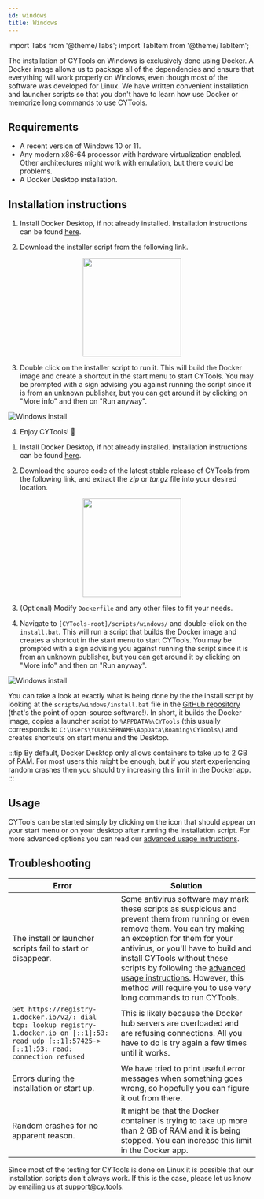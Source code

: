 ```yaml
---
id: windows
title: Windows
---
```


import Tabs from '@theme/Tabs';
import TabItem from '@theme/TabItem';

The installation of CYTools on Windows is exclusively done using Docker. A Docker image allows us to package all of the dependencies and ensure that everything will work properly on Windows, even though most of the software was developed for Linux. We have written convenient installation and launcher scripts so that you don't have to learn how use Docker or memorize long commands to use CYTools.

## Requirements

- A recent version of Windows 10 or 11.
- Any modern x86-64 processor with hardware virtualization enabled. Other architectures might work with emulation, but there could be problems.
- A Docker Desktop installation.

## Installation instructions

<Tabs>
<TabItem value="easy" label="Easy installation" default>

1. Install Docker Desktop, if not already installed. Installation instructions can be found [here](https://docs.docker.com/desktop/windows/install/).

2. Download the installer script from the following link.
<p align="center">
    <a href="https://cy.tools/cytools-installer.bat"><img src={'/img/download.png'} width="200"/></a>
</p>

3. Double click on the installer script to run it. This will build the Docker image and create a shortcut in the start menu to start CYTools. You may be prompted with a sign advising you against running the script since it is from an unknown publisher, but you can get around it by clicking on "More info" and then on "Run anyway".

![Windows install](/img/windows_install.png)

4. Enjoy CYTools! 🎉

</TabItem>
<TabItem value="advanced" label="Advanced installation">

1. Install Docker Desktop, if not already installed. Installation instructions can be found [here](https://docs.docker.com/desktop/windows/install/).

2. Download the source code of the latest stable release of CYTools from the following link, and extract the *zip* or *tar.gz* file into your desired location.
<p align="center">
    <a href="https://github.com/LiamMcAllisterGroup/cytools/releases"><img src={'/img/download.png'} width="200"/></a>
</p>

3. (Optional) Modify `Dockerfile` and any other files to fit your needs.

4. Navigate to `[CYTools-root]/scripts/windows/` and double-click on the `install.bat`. This will run a script that builds the Docker image and creates a shortcut in the start menu to start CYTools. You may be prompted with a sign advising you against running the script since it is from an unknown publisher, but you can get around it by clicking on "More info" and then on "Run anyway".

![Windows install](/img/windows_install.png)

</TabItem>
</Tabs>

You can take a look at exactly what is being done by the the install script by looking at the `scripts/windows/install.bat` file in the [GitHub repository](https://github.com/LiamMcAllisterGroup/cytools) (that's the point of open-source software!). In short, it builds the Docker image, copies a launcher script to `%APPDATA%\CYTools` (this usually corresponds to `C:\Users\YOURUSERNAME\AppData\Roaming\CYTools\`) and creates shortcuts on start menu and the Desktop.

:::tip
By default, Docker Desktop only allows containers to take up to 2 GB of RAM. For most users this might be enough, but if you start experiencing random crashes then you should try increasing this limit in the Docker app.
:::

## Usage

CYTools can be started simply by clicking on the icon that should appear on your start menu or on your desktop after running the installation script. For more advanced options you can read our [advanced usage instructions](./advanced).

## Troubleshooting

| Error | Solution |
| ----- | -------- |
| The install or launcher scripts fail to start or disappear. | Some antivirus software may mark these scripts as suspicious and prevent them from running or even remove them. You can try making an exception for them for your antivirus, or you'll have to build and install CYTools without these scripts by following the [advanced usage instructions](./advanced). However, this method will require you to use very long commands to run CYTools. |
| `Get https://registry-1.docker.io/v2/: dial tcp: lookup registry-1.docker.io on [::1]:53: read udp [::1]:57425->[::1]:53: read: connection refused` |  This is likely because the Docker hub servers are overloaded and are refusing connections. All you have to do is try again a few times until it works. |
| Errors during the installation or start up. | We have tried to print useful error messages when something goes wrong, so hopefully you can figure it out from there. |
| Random crashes for no apparent reason. | It might be that the Docker container is trying to take up more than 2 GB of RAM and it is being stopped. You can increase this limit in the Docker app. |

Since most of the testing for CYTools is done on Linux it is possible that our installation scripts don't always work. If this is the case, please let us know by emailing us at [support@cy.tools](mailto:support@cy.tools).
